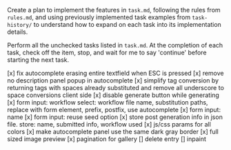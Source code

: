 Create a plan to implement the features in `task.md`, following the rules from `rules.md`, and using previously implemented task examples from `task-history/` to understand how to expand on each task into its implementation details.

Perform all the unchecked tasks listed in `task.md`. At the completion of each task, check off the item, stop, and wait for me to say 'continue' before starting the next task.

[x] fix autocomplete erasing entire textfield when ESC is pressed
[x] remove no description panel popup in autocomplete
[x] simplify tag conversion by returning tags with spaces already substituted and remove all underscore to space conversions client side
[x] disable generate button while generating
[x] form input: workflow select: workflow file name, substitution paths, replace with form element, prefix, postfix, use autocomplete
[x] form input: name
[x] form input: reuse seed option
[x] store post generation info in json file. store: name, submitted info, workflow used
[x] js/css params for all colors
[x] make autocomplete panel use the same dark gray border
[x] full sized image preview
[x] pagination for gallery
[] delete entry
[] inpaint